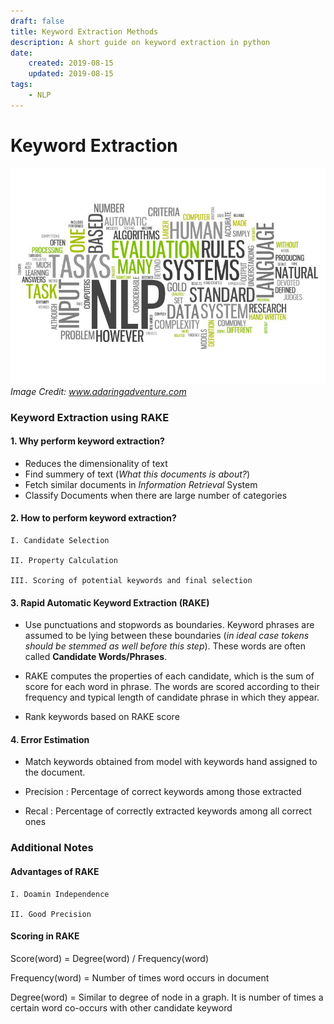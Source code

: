 ```yaml
---
draft: false
title: Keyword Extraction Methods
description: A short guide on keyword extraction in python
date:
    created: 2019-08-15
    updated: 2019-08-15
tags:
    - NLP
---
```


# Keyword Extraction
<!-- more -->

![keyword extraction](./../../assets/keyword_extraction.jpeg)
*Image Credit: www.adaringadventure.com*

### Keyword Extraction using RAKE

#### 1. Why perform keyword extraction?

* Reduces the dimensionality of text 
* Find summery of text (_What this documents is about?_)
* Fetch similar documents in _Information Retrieval_ System
* Classify Documents when there are large number of categories

#### 2. How to perform keyword extraction?

    I. Candidate Selection
    
    II. Property Calculation
    
    III. Scoring of potential keywords and final selection

#### 3. Rapid Automatic Keyword Extraction (RAKE)

*  Use punctuations and stopwords as boundaries. Keyword phrases are assumed to be lying between these boundaries (_in ideal case tokens should be stemmed as well before this step_). These words are often called **Candidate Words/Phrases**.

*  RAKE computes the properties of each candidate, which is the sum of score for each word in phrase. The words are scored according to their frequency and typical length of candidate phrase in which they appear.

*  Rank keywords based on RAKE score

#### 4. Error Estimation

* Match keywords obtained from model with keywords hand assigned to the document.

* Precision : Percentage of correct keywords among those extracted

* Recal : Percentage of correctly extracted keywords among all correct ones


### Additional Notes

#### Advantages of RAKE

    I. Doamin Independence
    
    II. Good Precision

#### Scoring in RAKE

Score(word) = Degree(word) / Frequency(word)

Frequency(word) = Number of times word occurs in document

Degree(word) = Similar to degree of node in a graph. It is number of times a certain word co-occurs with other candidate keyword 